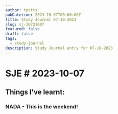 ```yaml
---
author: tpotts
pubDatetime: 2023-10-07T00:00:00Z
title: Study Journal 07-10-2023
slug: sj-20231007
featured: false
draft: false
tags:
  - study-journal
description: Study Journal entry for 07-10-2023
---
```

# SJE # 2023-10-07

## Things I've learnt:

### NADA - This is the weekend!

